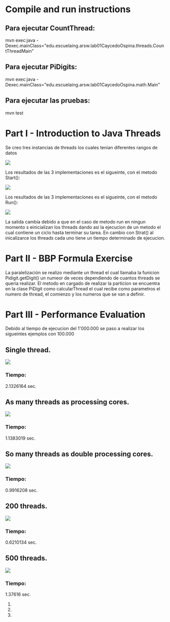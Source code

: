 
# Compile and run instructions

## Para ejecutar CountThread: 
mvn exec:java -Dexec.mainClass="edu.escuelaing.arsw.lab01CaycedoOspina.threads.CountThreadMain"

## Para ejecutar PiDigits: 
mvn exec:java -Dexec.mainClass="edu.escuelaing.arsw.lab01CaycedoOspina.math.Main"

## Para ejecutar las pruebas: 
mvn test

# Part I - Introduction to Java Threads

Se creo tres instancias de threads los cuales tenian diferentes rangos de datos

![](img/1.png)

Los resultados de las 3 implementaciones es el sigueinte, con el metodo Start():

![](img/3.png)

Los resultados de las 3 implementaciones es el sigueinte, con el metodo Run():


![](img/4.png)


La salida cambia debido a que en el caso de metodo run en ningun momento s einicializan 
los threads dando asi la ejecucion de un metodo el cual contiene un ciclo hasta terminar 
su tarea. En cambio con Strat() al inicalizarce los threads cada uno tiene un tiempo 
determinado de ejecucion.


# Part II - BBP Formula Exercise

La paralelización se realizo mediante un thread el cual llamaba la funicion Pidigit.getDigit()
un numeor de veces dependiendo de cuantos threads se queria realizar. El metodo en cargado de realizar 
la particion se encuentra en la clase PiDigit como calcularThread el cual recibe como parametros el numero de thread,
el comienzo y los numeros que se van a definir.


# Part III - Performance Evaluation
Debido al tiempo de ejecucion del 1'000.000 se paso a realizar los sigueintes ejemplos con 100.000
## Single thread. 
![](img/single.png)
### Tiempo: 
2.1326164 sec.

## As many threads as processing cores. 
![](img/many.png)
### Tiempo: 
1.1383019 sec.

## So many threads as double processing cores. 
![](img/double.png)
### Tiempo: 
0.9916208 sec.

## 200 threads.
![](img/200.png)
### Tiempo: 
0.6210134 sec.

## 500 threads.
![](img/500.png)
### Tiempo: 
1.37616 sec.

1.

2.

3.





